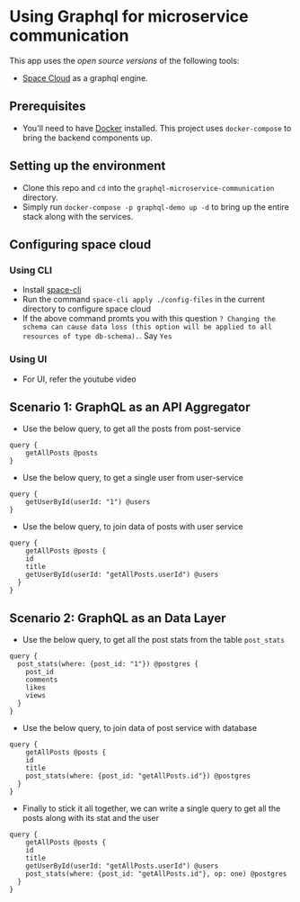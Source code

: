 # Using Graphql for microservice communication

This app uses the _open source versions_ of the following tools:
- [Space Cloud](https://space-cloud.io/) as a graphql engine.

## Prerequisites
 
- You'll need to have [Docker](https://docs.docker.com/engine/install/) installed. This project uses `docker-compose` to bring the backend components up.

## Setting up the environment

- Clone this repo and `cd` into the `graphql-microservice-communication` directory.
- Simply run `docker-compose -p graphql-demo up -d` to bring up the entire stack along with the services. 

## Configuring space cloud
### Using CLI
- Install [space-cli](https://docs.docker.com/engine/install/)
- Run the command ```space-cli apply ./config-files``` in the current directory to configure space cloud
- If the above command promts you with this question ``` ? Changing the schema can cause data loss (this option will be applied to all resources of type db-schema). ```. Say ```Yes```
### Using UI
- For UI, refer the youtube video


## Scenario 1: GraphQL as an API Aggregator
- Use the below query, to get all the posts from post-service
```
query {
	getAllPosts @posts
}
```
- Use the below query, to get a single user from user-service
```
query {
    getUserById(userId: "1") @users
}
```
- Use the below query, to join data of posts with user service
```
query {
	getAllPosts @posts {
    id
    title
    getUserById(userId: "getAllPosts.userId") @users
  }
}
```

## Scenario 2: GraphQL as an Data Layer
- Use the below query, to get all the post stats from the table `post_stats`
```
query {
  post_stats(where: {post_id: "1"}) @postgres {
    post_id
    comments
    likes
    views
  }
}
```
- Use the below query, to join data of post service with database
```
query {
	getAllPosts @posts {
    id
    title
    post_stats(where: {post_id: "getAllPosts.id"}) @postgres
  }
}
```
- Finally to stick it all together, we can write a single query to get all the posts along with its stat and the user
```
query {
	getAllPosts @posts {
    id
    title
    getUserById(userId: "getAllPosts.userId") @users
    post_stats(where: {post_id: "getAllPosts.id"}, op: one) @postgres
  }
}
```